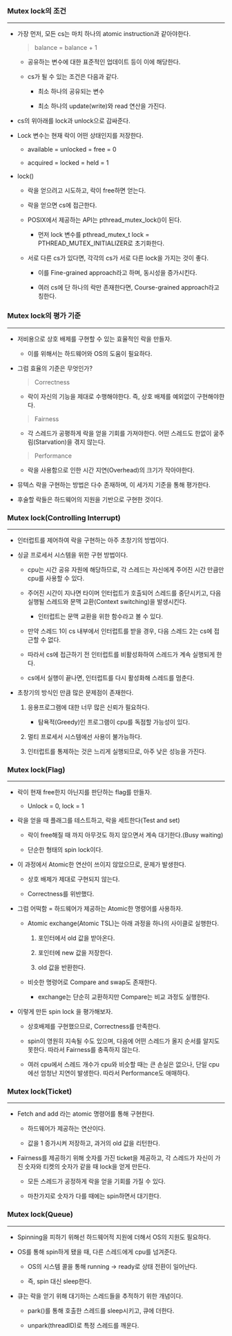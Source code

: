 ### Mutex lock의 조건

---

- 가장 먼저, 모든 cs는 마치 하나의 atomic instruction과 같아야한다.

  > balance = balance + 1

  - 공유하는 변수에 대한 표준적인 업데이트 등이 이에 해당한다.

  - cs가 될 수 있는 조건은 다음과 같다.

    - 최소 하나의 공유되는 변수

    - 최소 하나의 update(write)와 read 연산을 가진다.

- cs의 위아래를 lock과 unlock으로 감싸준다.

- Lock 변수는 현재 락이 어떤 상태인지를 저장한다.

  - available = unlocked = free = 0

  - acquired = locked = held = 1

- lock()

  - 락을 얻으려고 시도하고, 락이 free하면 얻는다.

  - 락을 얻으면 cs에 접근한다.

  - POSIX에서 제공하는 API는 pthread_mutex_lock()이 된다.

    - 먼저 lock 변수를 pthread_mutex_t lock = PTHREAD_MUTEX_INITIALIZER로 초기화한다.

  - 서로 다른 cs가 있다면, 각각의 cs가 서로 다른 lock을 가지는 것이 좋다.

    - 이를 Fine-grained approach라고 하며, 동시성을 증가시킨다.

    - 여러 cs에 단 하나의 락만 존재한다면, Course-grained approach라고 칭한다.

### Mutex lock의 평가 기준

---

- 저비용으로 상호 배제를 구현할 수 있는 효율적인 락을 만들자.

  - 이를 위해서는 하드웨어와 OS의 도움이 필요하다.

- 그럼 효율의 기준은 무엇인가?

  > Correctness

  - 락이 자신의 기능을 제대로 수행해야한다. 즉, 상호 배제를 예외없이 구현해야한다.

  > Fairness

  - 각 스레드가 공평하게 락을 얻을 기회를 가져야한다. 어떤 스레드도 한없이 굶주림(Starvation)을 겪지 않는다.

  > Performance

  - 락을 사용함으로 인한 시간 지연(Overhead)의 크기가 작아야한다.

- 뮤텍스 락을 구현하는 방법은 다수 존재하며, 이 세가지 기준을 통해 평가한다.

- 후술할 락들은 하드웨어의 지원을 기반으로 구현한 것이다.

### Mutex lock(Controlling Interrupt)

---

- 인터럽트를 제어하여 락을 구현하는 아주 초창기의 방법이다.

- 싱글 프로세서 시스템을 위한 구현 방법이다.

  - cpu는 시간 공유 자원에 해당하므로, 각 스레드는 자신에게 주어진 시간 만큼만 cpu를 사용할 수 있다.

  - 주어진 시간이 지나면 타이머 인터럽트가 호출되어 스레드를 중단시키고, 다음 실행될 스레드와 문맥 교환(Context switching)을 발생시킨다.

    - 인터럽트는 문맥 교환을 위한 함수라고 볼 수 있다.

  - 만약 스레드 1이 cs 내부에서 인터럽트를 받을 경우, 다음 스레드 2는 cs에 접근할 수 없다.

  - 따라서 cs에 접근하기 전 인터럽트를 비활성화하여 스레드가 계속 실행되게 한다.

  - cs에서 실행이 끝나면, 인터럽트를 다시 활성화해 스레드를 멈춘다.

- 초창기의 방식인 만큼 많은 문제점이 존재한다.

  1. 응용프로그램에 대한 너무 많은 신뢰가 필요하다.

     - 탐욕적(Greedy)인 프로그램이 cpu를 독점할 가능성이 있다.

  2. 멀티 프로세서 시스템에선 사용이 불가능하다.

  3. 인터럽트를 통제하는 것은 느리게 실행되므로, 아주 낮은 성능을 가진다.

### Mutex lock(Flag)

---

- 락이 현재 free한지 아닌지를 판단하는 flag를 만들자.

  - Unlock = 0, lock = 1

- 락을 얻을 때 플래그를 테스트하고, 락을 세트한다(Test and set)

  - 락이 free해질 때 까지 아무것도 하지 않으면서 계속 대기한다.(Busy waiting)

  - 단순한 형태의 spin lock이다.

- 이 과정에서 Atomic한 연산이 쓰이지 않았으므로, 문제가 발생한다.

  - 상호 배제가 제대로 구현되지 않는다.

  - Correctness를 위반했다.

- 그럼 어떡함 = 하드웨어가 제공하는 Atomic한 명령어를 사용하자.

  - Atomic exchange(Atomic TSL)는 아래 과정을 하나의 사이클로 실행한다.

    1. 포인터에서 old 값을 받아온다.

    2. 포인터에 new 값을 저장한다.

    3. old 값을 반환한다.

  - 비슷한 명령어로 Compare and swap도 존재한다.

    - exchange는 단순히 교환하지만 Compare는 비교 과정도 실행한다.

- 이렇게 만든 spin lock 을 평가해보자.

  - 상호배제를 구현했으므로, Correctness를 만족한다.

  - spin이 영원히 지속될 수도 있으며, 다음에 어떤 스레드가 올지 순서를 알지도 못한다. 따라서 Fairness를 충족하지 않는다.

  - 여러 cpu에서 스레드 개수가 cpu와 비슷할 때는 큰 손실은 없으나, 단일 cpu에선 엄청난 지연이 발생한다. 따라서 Performance도 애매하다.

### Mutex lock(Ticket)

---

- Fetch and add 라는 atomic 명령어를 통해 구현한다.

  - 하드웨어가 제공하는 연산이다.

  - 값을 1 증가시켜 저장하고, 과거의 old 값을 리턴한다.

- Fairness를 제공하기 위해 숫자를 가진 ticket을 제공하고, 각 스레드가 자신이 가진 숫자와 티켓의 숫자가 같을 때 lock을 얻게 만든다.

  - 모든 스레드가 공정하게 락을 얻을 기회를 가질 수 있다.

  - 마찬가지로 숫자가 다를 때에는 spin하면서 대기한다.

### Mutex lock(Queue)

---

- Spinning을 피하기 위해선 하드웨어적 지원에 더해서 OS의 지원도 필요하다.

- OS를 통해 spin하게 됐을 때, 다른 스레드에게 cpu를 넘겨준다.

  - OS의 시스템 콜을 통해 running -> ready로 상태 전환이 일어난다.

  - 즉, spin 대신 sleep한다.

- 큐는 락을 얻기 위해 대기하는 스레드들을 추적하기 위한 개념이다.

  - park()를 통해 호출한 스레드를 sleep시키고, 큐에 더한다.

  - unpark(threadID)로 특정 스레드를 깨운다.
